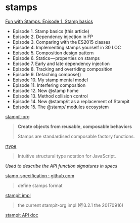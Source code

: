 
# stamps

[Fun with Stamps. Episode 1. Stamp basics](https://medium.com/@koresar/fun-with-stamps-episode-1-stamp-basics-e0627d81efe0)

- Episode 1. Stamp basics (this article)
- Episode 2. Dependency injection in FP
- Episode 3. Comparing with the ES2015 classes
- Episode 4. Implementing stamps yourself in 30 LOC
- Episode 5. Composition design pattern
- Episode 6. Statics — properties on stamps
- Episode 7. Early and late dependency injection
- Episode 8. Tracking and overriding composition
- Episode 9. Detaching compose()
- Episode 10. My stamp mental model
- Episode 11. Interfering composition
- Episode 12. New @stamp home
- Episode 13. Method collision control
- Episode 14. New @stamp/it as a replacement of Stampit
- Episode 15. The @stamp/ modules ecosystem

[stampit-org](https://github.com/stampit-org)

> **Create objects from reusable, composable behaviors**
>
> Stamps are standardised composable factory functions.

[rtype](https://github.com/ericelliott/rtype#rtype)

> Intuitive structural type notation for JavaScript. 

*Used to describe the API function signatures in specs* 

[stamp-specification : github.com](https://github.com/stampit-org/stamp-specification)

> define stamps format

[stampit impl](https://github.com/stampit-org/stampit)

> the current stampit-org impl (@3.2.1 the 20170916)

[stampit API doc](https://github.com/stampit-org/stampit/blob/master/docs/API.md)

